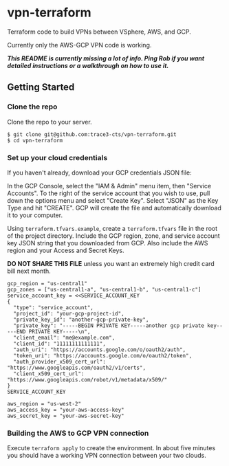 # vpn-terraform
Terraform code to build VPNs between VSphere, AWS, and GCP.

Currently only the AWS-GCP VPN code is working.

***This README is currently missing a lot of info. Ping Rob if you want detailed instructions or a walkthrough on how to use it.***

## Getting Started

### Clone the repo
Clone the repo to your server.

```
$ git clone git@github.com:trace3-cts/vpn-terraform.git
$ cd vpn-terraform
```

### Set up your cloud credentials
If you haven't already, download your GCP credentials JSON file:

In the GCP Console, select the "IAM & Admin" menu item, then "Service Accounts".
To the right of the service account that you wish to use, pull down the options
menu and select "Create Key". Select "JSON" as the Key Type and hit "CREATE". GCP will
create the file and automatically download it to your computer.

Using `terraform.tfvars.example`, create a `terraform.tfvars` file in the root of the project directory.
Include the GCP region, zone, and service account key JSON string that you downloaded from GCP. Also include the AWS region and your Access and Secret Keys.

**DO NOT SHARE THIS FILE** unless you want an extremely high credit card bill next month.

```gcp_project = "your-gcp-project-id"
gcp_region = "us-central1"
gcp_zones = ["us-central1-a", "us-central1-b", "us-central1-c"]
service_account_key = <<SERVICE_ACCOUNT_KEY
{
  "type": "service_account",
  "project_id": "your-gcp-project-id",
  "private_key_id": "another-gcp-private-key",
  "private_key": "-----BEGIN PRIVATE KEY-----another gcp private key-----END PRIVATE KEY-----\n",
  "client_email": "me@example.com",
  "client_id": "11111111111111",
  "auth_uri": "https://accounts.google.com/o/oauth2/auth",
  "token_uri": "https://accounts.google.com/o/oauth2/token",
  "auth_provider_x509_cert_url": "https://www.googleapis.com/oauth2/v1/certs",
  "client_x509_cert_url": "https://www.googleapis.com/robot/v1/metadata/x509/"
}
SERVICE_ACCOUNT_KEY

aws_region = "us-west-2"
aws_access_key = "your-aws-access-key"
aws_secret_key = "your-aws-secret-key"
```


### Building the AWS to GCP VPN connection

Execute `terraform apply` to create the environment. In about five minutes you should
have a working VPN connection between your two clouds.
